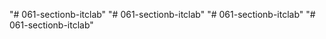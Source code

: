 "# 061-sectionb-itclab" 
"# 061-sectionb-itclab" 
"# 061-sectionb-itclab" 
"# 061-sectionb-itclab" 
